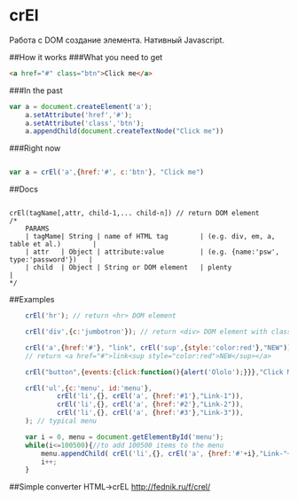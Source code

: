 # crEl
Работа с DOM создание элемента. Нативный Javascript.

##How it works
###What you need to get
```html
<a href="#" class="btn">Click me</a>
```
###In the past 
```javascript
var a = document.createElement('a');
    a.setAttribute('href','#');
    a.setAttribute('class','btn');
    a.appendChild(document.createTextNode("Click me"))

``` 
###Right now 
```javascript

var a = crEl('a',{href:'#', c:'btn'}, "Click me")

```  

##Docs
```

crEl(tagName[,attr, child-1,... child-n]) // return DOM element
/*
    PARAMS
    | tagMame| String | name of HTML tag        | (e.g. div, em, a, table et al.)        |
    | attr   | Object | attribute:value         | (e.g. {name:'psw', type:'password'})   |
    | child  | Object | String or DOM element   | plenty                                 |
*/
```  
##Examples
```javascript
    crEl('hr'); // return <hr> DOM element
```  
```javascript    
    crEl('div',{c:'jumbotron'}); // return <div> DOM element with class jumbotron
```  
```javascript    
    crEl('a',{href:'#'}, "link", crEl('sup',{style:'color:red'},"NEW")); 
    // return <a href="#">link<sup style="color:red">NEW</sup></a>
```  
```javascript    
    crEl("button",{events:{click:function(){alert('Ololo');}}},"Click Me"); // button with event click
```  
```javascript
    crEl('ul',{c:'menu', id:'menu'},
            crEl('li',{}, crEl('a', {href:'#1'},"Link-1")),
            crEl('li',{}, crEl('a', {href:'#2'},"Link-2")),
            crEl('li',{}, crEl('a', {href:'#3'},"Link-3")),
    ); // typical menu
```  
```javascript
    var i = 0, menu = document.getElementById('menu');
    while(i<=100500){//to add 100500 items to the menu
        menu.appendChild( crEl('li',{}, crEl('a', {href:'#'+i},"Link-"+i)) ); 
        i++;
    }
```  


##Simple converter HTML->crEL
http://fednik.ru/f/crel/




